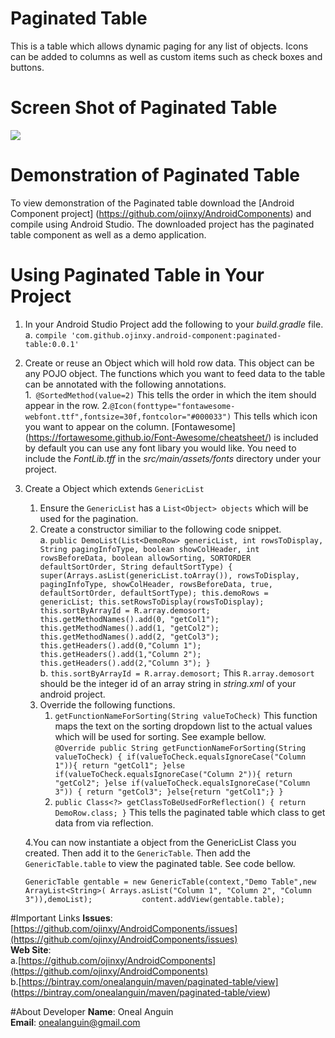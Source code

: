# Paginated Table 
This is a table which allows dynamic paging for any list of objects. Icons can be added to columns
as well as custom items such as check boxes and buttons.

# Screen Shot of Paginated Table 
<img src="https://s3.amazonaws.com/androidcomponents/paginatedtable/ScreenShotPaginatedTable.PNG"/>

# Demonstration of Paginated Table
To view demonstration of the Paginated table download the [Android Component project]
(https://github.com/ojinxy/AndroidComponents) and compile
using Android Studio. The downloaded project has the paginated table component as well as a 
demo application.

# Using Paginated Table in Your Project
1. In your Android Studio Project add the following to your <i>build.gradle</i> file.  
    a. `compile 'com.github.ojinxy.android-component:paginated-table:0.0.1'`  
    
2. Create or reuse an Object which will hold row data. This object can be any POJO object. The
functions which you want to feed data to the table can be annotated with the following annotations.  
    1.` @SortedMethod(value=2)` This tells the order in which the item should appear in the row.
    2.`@Icon(fonttype="fontawesome-webfont.ttf",fontsize=30f,fontcolor="#000033")` This tells 
    which icon you want to appear on the column.  [Fontawesome] (https://fortawesome.github.io/Font-Awesome/cheatsheet/) is included by default you can use any
    font libary you would like. You need to include the <i>FontLib.tff</i> in the 
    <i>src/main/assets/fonts</i> directory under your project. 
3. Create a Object which extends `GenericList`  
    1. Ensure the `GenericList` has a `List<Object> objects` which will be used for the pagination.
    2. Create a constructor similiar to the following code snippet.  
        a.  `public DemoList(List<DemoRow> genericList, int rowsToDisplay, String pagingInfoType, boolean showColHeader, int rowsBeforeData, boolean allowSorting, SORTORDER defaultSortOrder, String defaultSortType) {
                  super(Arrays.asList(genericList.toArray()), rowsToDisplay, pagingInfoType, showColHeader, rowsBeforeData, true, defaultSortOrder, defaultSortType);
                  this.demoRows = genericList;
                  this.setRowsToDisplay(rowsToDisplay);
                  this.sortByArrayId = R.array.demosort;
                  this.getMethodNames().add(0, "getCol1");
                  this.getMethodNames().add(1, "getCol2");
                  this.getMethodNames().add(2, "getCol3");
                  this.getHeaders().add(0,"Column 1");
                  this.getHeaders().add(1,"Column 2");
                  this.getHeaders().add(2,"Column 3");
              }`  
          b. `this.sortByArrayId = R.array.demosort;` This `R.array.demosort` should be the integer 
          id of an array string in <i>string.xml</i> of your android project.  
     3. Override the following functions.  
        1. `getFunctionNameForSorting(String valueToCheck)` This function maps the text on the sorting 
        dropdown list to the actual values which will be used for sorting. See example bellow.  
        `@Override
               public String getFunctionNameForSorting(String valueToCheck) {
                   if(valueToCheck.equalsIgnoreCase("Column 1")){
                       return "getCol1";
                   }else if(valueToCheck.equalsIgnoreCase("Column 2")){
                       return "getCol2";
                   }else if(valueToCheck.equalsIgnoreCase("Column 3")) {
                       return "getCol3";
                   }else{return "getCol1";}
               }`
        2. `public Class<?> getClassToBeUsedForReflection() {
                     return DemoRow.class;
                 }` This tells the paginated table which class to get data from via reflection.
                   
    4.You can now instantiate a object from the GenericList Class you created. Then add it to the 
    `GenericTable`. Then add the `GenericTable.table` to view the paginated table. See code bellow.   
    
    `GenericTable gentable = new GenericTable(context,"Demo Table",new ArrayList<String>(
              Arrays.asList("Column 1", "Column 2", "Column 3")),demoList);          
                content.addView(gentable.table);`
     
#Important Links
<b>Issues</b>:[https://github.com/ojinxy/AndroidComponents/issues](https://github.com/ojinxy/AndroidComponents/issues)  
<b>Web Site</b>:  
    a.[https://github.com/ojinxy/AndroidComponents](https://github.com/ojinxy/AndroidComponents)  
    b.[https://bintray.com/onealanguin/maven/paginated-table/view] (https://bintray.com/onealanguin/maven/paginated-table/view)
    
    

#About Developer
<b>Name</b>: Oneal Anguin  
<b>Email</b>: onealanguin@gmail.com

              
